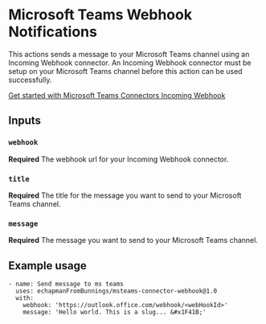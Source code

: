 # Microsoft Teams Webhook Notifications

This actions sends a message to your Microsoft Teams channel using an Incoming Webhook connector. An Incoming Webhook connector must be setup on your Microsoft Teams channel before this action can be used successfully.

[Get started with Microsoft Teams Connectors Incoming Webhook](https://medium.com/@ankush.kumar133/get-started-with-microsoft-team-connectors-incoming-webhook-a330657993e7)

## Inputs

### `webhook`

**Required** The webhook url for your Incoming Webhook connector.

### `title`

**Required** The title for the message you want to send to your Microsoft Teams channel.

### `message`

**Required** The message you want to send to your Microsoft Teams channel.

## Example usage

```
- name: Send message to ms teams
  uses: echapmanFromBunnings/msteams-connector-webhook@1.0
  with:
    webhook: 'https://outlook.office.com/webhook/<webHookId>'
    message: 'Hello world. This is a slug... &#x1F41B;'
```
